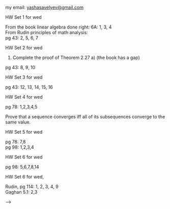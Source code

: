 my email: yashasavelyev@gmail.com

HW Set 1 for wed

From the book linear algebra done right:
6A: 1, 3, 4  
From Rudin principles of math analysis:  
pg 43: 2, 5, 6, 7

HW Set 2 for wed

1) Complete the proof of Theorem 2.27 a) (the book has a gap)

pg 43: 8, 9, 10  

HW Set 3 for wed

pg 43:  12, 13, 14, 15, 16

HW Set 4 for wed

pg 78: 1,2,3,4,5

Prove that a sequence converges iff all of its subsequences converge to the same value.

HW Set 5 for wed

pg 78: 7,8  
pg 98: 1,2,3,4  

HW Set 6 for wed

pg 98: 5,6,7,8,14

HW Set 6 for wed, 

Rudin, pg 114: 1, 2, 3, 4, 9  
Gaghan 5.1: 2,3  

<!-- 5.2: 6, 7, 9   -->
<!-- 5.3: 12    -->
<!-- 5.5: 18   -->



<!-- 1) Prove that an infinite subset of a countably infinite set is countably infinite. -->
<!-- 1.1:  2, 3, 4, 5, 6a, 10 -->
<!--  -->
<!-- HW Set 2 for tue -->
<!--  -->
<!-- 1) Prove that a bounded sequence has a convergent subsequence. -->
<!--  -->
<!-- 1.2: 14, 17, 20   -->
<!-- 1.3: 26, 31   -->
<!-- 1.4: 34, 41, 42, 43   -->
<!--  -->
<!-- HW Set 3 for tue -->
<!--  -->
<!-- 2.1: 3, 5   -->
<!-- 2.2: 10, 11, 14   -->
<!-- 2.3: 18   -->
<!-- 2.4: 24, 25, 26   -->
<!-- 3.1: 1, 8   -->
<!-- 3.2: 12   -->
<!-- <!-- 3.3 19, 20, 25, 38, 40 --> -->
<!--  -->
<!-- HW set 4 for fri -->
<!--  -->
<!-- 3.3: 19, 24, 30, 36, 39 -->
<!--  -->
<!-- set 5 for fri -->
<!--  -->
<!-- 3.4: 41 -->
<!-- 4.1: 1, 3 -->
<!-- 4.2: 11, 14, -->
<!-- 4.3: 16, 28, 30 -->
<!--  -->
<!-- set 6 for fri -->
<!--  -->
<!-- 4.4: 37   -->
<!-- 5.1: 1, 3, 5   -->
<!-- 5.2: 6, 7, 9   -->
<!-- 5.3: 12    -->
<!-- 5.5: 18   -->
<!-- 5.6: 28   -->
<!-- 5.7: 33 -->
<!--  -->
<!-- set 7 for fri -->
<!--  -->
<!-- 6.1: 1, 2   -->
<!-- 6.2: 14, 15, 16   -->
<!-- 6.3: 18, 19, 21   -->
<!-- 6.4: 29   -->
<!--  -->
<!-- set 8 for next tue -->
<!--  -->
<!-- 6.5: 32, 34, 36 -->
